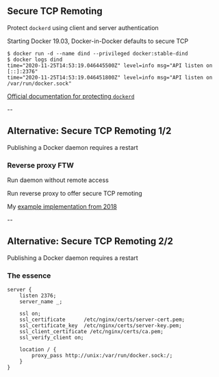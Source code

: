 ## Secure TCP Remoting

Protect `dockerd` using client and server authentication

Starting Docker 19.03, Docker-in-Docker defaults to secure TCP

```
$ docker run -d --name dind --privileged docker:stable-dind
$ docker logs dind
time="2020-11-25T14:53:19.046445500Z" level=info msg="API listen on [::]:2376"
time="2020-11-25T14:53:19.046451800Z" level=info msg="API listen on /var/run/docker.sock"
```

[Official documentation for protecting `dockerd`](https://docs.docker.com/engine/security/https/)

--

## Alternative: Secure TCP Remoting 1/2

Publishing a Docker daemon requires a restart

### Reverse proxy FTW

Run daemon without remote access

Run reverse proxy to offer secure TCP remoting

My [example implementation from 2018](/blog/2018/11/18/publishing-the-docker-daemon-using-a-containerized-reverse-proxy/)

--

## Alternative: Secure TCP Remoting 2/2

Publishing a Docker daemon requires a restart

### The essence

```
server {
    listen 2376;
    server_name _;

    ssl on;
    ssl_certificate      /etc/nginx/certs/server-cert.pem;
    ssl_certificate_key  /etc/nginx/certs/server-key.pem;
    ssl_client_certificate /etc/nginx/certs/ca.pem;
    ssl_verify_client on;

    location / {
        proxy_pass http://unix:/var/run/docker.sock:/;
    }
}
```
